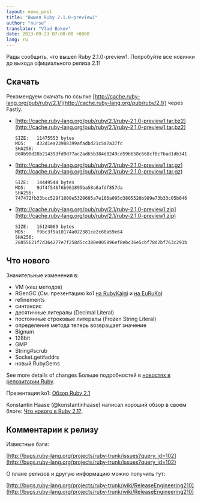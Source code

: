 ```yaml
---
layout: news_post
title: "Вышел Ruby 2.1.0-preview1"
author: "nurse"
translator: "Vlad Bokov"
date: 2013-09-23 07:00:00 +0000
lang: ru
---
```


Рады сообщить, что вышел Ruby 2.1.0-preview1.
Попробуйте все новинки до выхода официального релиза 2.1!

## Скачать

Рекомендуем скачать по ссылке
[http://cache.ruby-lang.org/pub/ruby/2.1/](http://cache.ruby-lang.org/pub/ruby/2.1/)
через Fastly.

* [http://cache.ruby-lang.org/pub/ruby/2.1/ruby-2.1.0-preview1.tar.bz2](http://cache.ruby-lang.org/pub/ruby/2.1/ruby-2.1.0-preview1.tar.bz2)

      SIZE:   11475553 bytes
      MD5:    d32d1ea23988399afadbd21c5a7a37fc
      SHA256: 860b90d28b214393fd9d77ac2ad65b384d8249cd59b658c668cf0c7bad1db341

* [http://cache.ruby-lang.org/pub/ruby/2.1/ruby-2.1.0-preview1.tar.gz](http://cache.ruby-lang.org/pub/ruby/2.1/ruby-2.1.0-preview1.tar.gz)

      SIZE:   14449544 bytes
      MD5:    9df4f546f6b961895ba58a8afdf857da
      SHA256: 747472fb33bcc529f1000e5320605a7e166a095d3805520b989e73b33c05b046

* [http://cache.ruby-lang.org/pub/ruby/2.1/ruby-2.1.0-preview1.zip](http://cache.ruby-lang.org/pub/ruby/2.1/ruby-2.1.0-preview1.zip)

      SIZE:   16124069 bytes
      MD5:    f9bc3f9a10174a022381ce2c60a59e64
      SHA256: 28855621f7d364277e7f258d5cc380e005896ef8ebc36e5cbf78d2bf763c291b

## Что нового

Значительные изменения в:

* VM (кеш методов)
* RGenGC (См. презентацию ko1 [на RubyKaigi](http://rubykaigi.org/2013/talk/S73) и [на EuRuKo](http://www.atdot.net/~ko1/activities/Euruko2013-ko1.pdf))
* refinements
* синтаксис
* десятичные литералы (Decimal Literal)
* постоянные строковые литералы (Frozen String Literal)
* определение метода теперь возвращает значение
* Bignum
* 128bit
* GMP
* String#scrub
* Socket.getifaddrs
* новый RubyGems

See more details of changes
Больше подробностей в [новостях в репозитарии Ruby](https://github.com/ruby/ruby/blob/trunk/NEWS).

Презентация ko1: [Обзор Ruby 2.1](http://www.atdot.net/~ko1/activities/toruby05-ko1.pdf)

Konstantin Haase (@konstantinhaase) написал хороший обзор в своем блоге: [Что нового в Ruby 2.1?](http://rkh.im/ruby-2.1).

## Комментарии к релизу

Известные баги:

[http://bugs.ruby-lang.org/projects/ruby-trunk/issues?query_id=102](http://bugs.ruby-lang.org/projects/ruby-trunk/issues?query_id=102)

О плане релизов и другую информацию можно получить тут:

[http://bugs.ruby-lang.org/projects/ruby-trunk/wiki/ReleaseEngineering210](http://bugs.ruby-lang.org/projects/ruby-trunk/wiki/ReleaseEngineering210)
